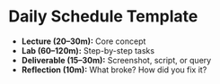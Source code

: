 # Daily Schedule Template
- **Lecture (20–30m):** Core concept
- **Lab (60–120m):** Step-by-step tasks
- **Deliverable (15–30m):** Screenshot, script, or query
- **Reflection (10m):** What broke? How did you fix it?
